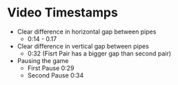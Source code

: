 
# Video Timestamps

* Clear difference in horizontal gap between pipes
    * 0:14 - 0.17
* Clear difference in vertical gap between pipes
    * 0:32 (Fisrt Pair has a bigger gap than second pair)
* Pausing the game
    * First Pause 0:29 
    * Second Pause 0:34
